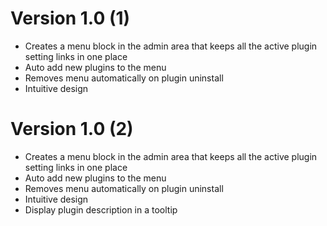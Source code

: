 # Version 1.0 (1)
- Creates a menu block in the admin area that keeps all the active plugin setting links in one place
- Auto add new plugins to the menu
- Removes menu automatically on plugin uninstall
- Intuitive design

# Version 1.0 (2)
- Creates a menu block in the admin area that keeps all the active plugin setting links in one place
- Auto add new plugins to the menu
- Removes menu automatically on plugin uninstall
- Intuitive design
- Display plugin description in a tooltip